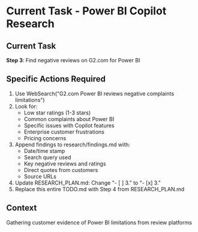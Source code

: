 # Current Task - Power BI Copilot Research

## Current Task
**Step 3**: Find negative reviews on G2.com for Power BI

## Specific Actions Required
1. Use WebSearch("G2.com Power BI reviews negative complaints limitations")
2. Look for:
   - Low star ratings (1-3 stars)
   - Common complaints about Power BI
   - Specific issues with Copilot features
   - Enterprise customer frustrations
   - Pricing concerns
3. Append findings to research/findings.md with:
   - Date/time stamp
   - Search query used
   - Key negative reviews and ratings
   - Direct quotes from customers
   - Source URLs
4. Update RESEARCH_PLAN.md: Change "- [ ] 3." to "- [x] 3."
5. Replace this entire TODO.md with Step 4 from RESEARCH_PLAN.md

## Context
Gathering customer evidence of Power BI limitations from review platforms